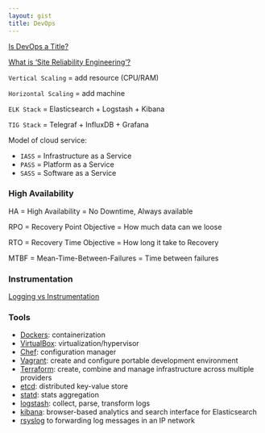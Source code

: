 ```yaml
---
layout: gist
title: DevOps
---
```


[Is DevOps a Title?](https://devops.com/is-devops-a-title/)

[What is ‘Site Reliability Engineering’?](https://landing.google.com/sre/interview/ben-treynor.html)

`Vertical Scaling` = add resource (CPU/RAM)

`Horizontal Scaling` = add machine

`ELK Stack` = Elasticsearch + Logstash + Kibana

`TIG Stack` = Telegraf + InfluxDB + Grafana

Model of cloud service:
- `IASS` = Infrastructure as a Service 
- `PASS` = Platform as a Service 
- `SASS` = Software as a Service

### High Availability

HA = High Availability = No Downtime, Always available

RPO = Recovery Point Objective = How much data can we loose

RTO = Recovery Time Objective = How long it take to Recovery

MTBF = Mean-Time-Between-Failures = Time between failures


### Instrumentation


[Logging vs Instrumentation](https://peter.bourgon.org/blog/2016/02/07/logging-v-instrumentation.html)


### Tools
- [Dockers](/docker.md): containerization
- [VirtualBox](https://www.virtualbox.org/): virtualization/hypervisor
- [Chef](/chef.md): configuration manager
- [Vagrant](/vagrant.md): create and configure portable development environment
- [Terraform](/terraform.md): create, combine and manage infrastructure across multiple providers
- [etcd](https://github.com/coreos/etcd): distributed key-value store
- [statd](https://github.com/coreos/etcd): stats aggregation
- [logstash](https://www.elastic.co/products/logstash): collect, parse, transform logs
- [kibana](https://www.elastic.co/products/kibana): browser-based analytics and search interface for Elasticsearch
- [rsyslog](http://www.rsyslog.com/) to forwarding log messages in an IP network
